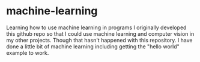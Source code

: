 # machine-learning
Learning how to use machine learning in programs
I originally developed this github repo so that I could use machine learning and computer vision in my other projects. Though that hasn't happened with this repository. I have done a little bit of machine learning including getting the "hello world" example to work.
